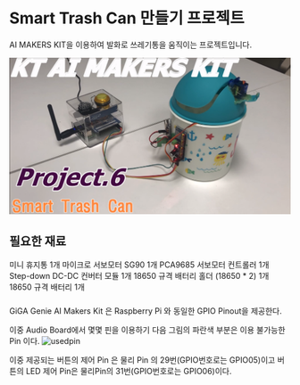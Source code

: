 # Smart Trash Can 만들기 프로젝트
AI MAKERS KIT을 이용하여 발화로 쓰레기통을 움직이는 프로젝트입니다.

![Title_image](https://github.com/make1everything1hj/code_factory/blob/master/smart_trash_can.png)
## 필요한 재료
미니 휴지통 1개
마이크로 서보모터 SG90 1개
PCA9685 서보모터 컨트롤러 1개
Step-down DC-DC 컨버터 모듈 1개
18650 규격 배터리 홀더 (18650 * 2) 1개
18650 규격 배터리 1개

###
GiGA Genie AI Makers Kit 은 Raspberry Pi 와 동일한 GPIO Pinout을 제공한다.


이중 Audio Board에서 몇몇 핀을 이용하기 다음 그림의 파란색 부분은 이용 불가능한 Pin 이다. 
![usedpin](https://user-images.githubusercontent.com/16068060/42006135-02b58aaa-7ab3-11e8-94cc-da21eab6b841.png)

이중 제공되는 버튼의 제어 Pin 은 물리 Pin 의 29번(GPIO번호로는 GPIO05)이고 버튼의 LED 제어 Pin은 물리Pin의 31번(GPIO번호로는 GPIO06)이다.
